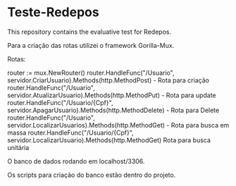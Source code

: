 # Teste-Redepos
 This repository contains the evaluative test for Redepos.


Para a criação das rotas utilizei o framework Gorilla-Mux.

Rotas:

router := mux.NewRouter()
	router.HandleFunc("/Usuario", servidor.CriarUsuario).Methods(http.MethodPost) - Rota para criação
	router.HandleFunc("/Usuario", servidor.AtualizarUsuario).Methods(http.MethodPut) - Rota para update
	router.HandleFunc("/Usuario/{Cpf}", servidor.ApagarUsuario).Methods(http.MethodDelete) - Rota para Delete
	router.HandleFunc("/Usuario", servidor.LocalizarUsuarios).Methods(http.MethodGet) - Rota para busca em massa
	router.HandleFunc("/Usuario/{Cpf}", servidor.LocalizarUsuario).Methods(http.MethodGet) Rota para busca unitária

O banco de dados rodando em localhost/3306.

Os scripts para criação do banco estão dentro do projeto.
